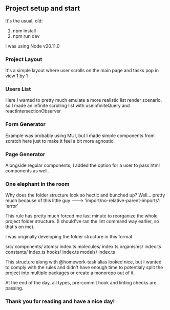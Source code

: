 ## Project setup and start

It's the usual, old: 
1. npm install 
2. npm run dev 

I was using Node v20.11.0

### Project Layout 

It's a simple layout where user scrolls on the main page and tasks pop in view 1 by 1 

### Users List 

Here I wanted to pretty much emulate a more realistic list render scenario,
so I made an infinite scrolling list with useInfiniteQuery and reactIntersectionObserver

### Form Generator 

Example was probably using MUI, but I made simple components from scratch here just to make it feel
a bit more agnostic.

### Page Generator

Alongside regular components, I added the option for a user to pass html components as well.


### One elephant in the room

Why does the folder structure look so hectic and bunched up?
Well... pretty much because of this little guy ---> 'import/no-relative-parent-imports': 'error' 

This rule has pretty much forced me last minute to reorganize 
the whole project folder structure. (I should've ran the lint command way earlier, so that's on me).

I was originally developing the folder structure in this format 

src/
    components/
        atoms/
            index.ts
        molecules/
            index.ts
        organisms/
            index.ts
    constants/ 
        index.ts
    hooks/
        index.ts
    models/
        index.ts

This structure along with @homework-task alias looked nice, but I wanted to comply with the rules 
and didn't have enough time to potentialy split the project into multiple packages or create a 
monorepo out of it. 

At the end of the day, all types, pre-commit hook and linting checks are passing.

### Thank you for reading and have a nice day!